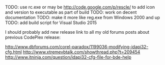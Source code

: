 TODO: use rc.exe or may be http://code.google.com/p/rescle/ to add icon and version to executable as part of build
TODO: work on decent documentation
TODO: make it more like reg.exe from Windows 2000 and up
TODO: add build script for Visual Studio 2015

I should probably add new release link to all my old forums posts about previous CodePlex release:

<http://www.dbforums.com/corel-paradox/1199036-modifying-idapi32-cfg.html>
<http://www.xtremevbtalk.com/showthread.php?t=209454>
<http://www.itninja.com/question/idapi32-cfg-file-for-bde-help>
